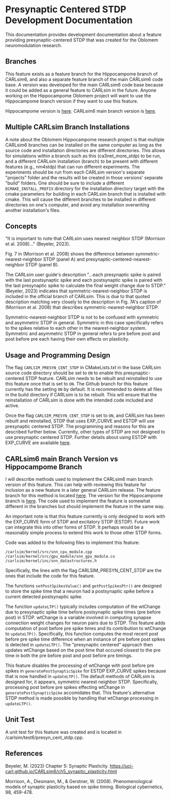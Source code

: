 Presynaptic Centered STDP Development Documentation
===================================================

This documentation provides development documentation about a feature providing presynaptic-centered STDP that was created for the Oblomem neuromodulation research.

## Branches

This feature exists as a feature branch for the Hippocampome branch of CARLsim6, and also a separate feature branch of the main CARLsim6 code base. A version was developed for the main CARLsim6 code base because it could be added as a general feature to CARLsim in the future. Anyone working on the Hippocampome Oblomem project will want to use the Hippocampome branch version if they want to use this feature.

Hippocampome version is [here](https://github.com/nmsutton/CARLsim6/tree/feat/ca3net_more_stdp). CARLsim6 main branch version is [here](https://github.com/nmsutton/CARLsim6/tree/feat/presyn_cent_stdp).

## Multiple CARLsim Branch Installations

A note about the Oblomem Hippocampome research project is that multiple CARLsim6 branches can be installed on the same computer as long as the source code and installation directories are different directories. This allows for simulations within a branch such as this (ca3net_more_stdp) to be run, and a different CARLsim installation (branch) to be present with different features (e.g., nm4stdp) that can run different experiments. The experiments should be run from each CARLsim version's separate "projects" folder and the results will be created in those versions' separate "build" folders. One should be sure to include a different `DCMAKE_INSTALL_PREFIX` directory for the installation directory target with the cmake parameters for building in each CARLsim branch that is installed with cmake. This will cause the different branches to be installed in different directories on one's computer, and avoid any installation overwriting another installation's files.

## Concepts
"It is important to note that CARLsim uses nearest neighbor STDP (Morrison et al. 2008)..." (Beyeler, 2023).

Fig. 7 in (Morrison et al. 2008) shows the difference between symmetric-nearest-neighbor STDP (panel A) and presynaptic-centered-nearest-neighbor STDP (panel B).

The CARLsim user guide's description "...each presynaptic spike is paired with the last postsynaptic spike and each postsynaptic spike is paired with the last presynaptic spike to calculate the final weight change due to STDP." (Beyeler, 2023) indicates that symmetric-nearest-neighbor STDP is included in the official branch of CARLsim. This is due to that quoted description matching very closely to the description in Fig. 7A's caption of (Morrison et al. 2008) that describes symmetric-nearest-neighbor STDP.

Symmetric-nearest-neighbor STDP is not to be confused with symmetric and asymmetric STDP in general. Symmetric in this case specifically refers to the spikes relative to each other in the nearest-neighbor system. Symmetric and asymmetric STDP in general refers to pre before post and post before pre each having their own effects on plasticity.

## Usage and Programming Design

The flag `CARLSIM_PRESYN_CENT_STDP` in CMakeLists.txt in the base CARLsim source code directory should be set to `ON` to enable this presynaptic-centered STDP feature. CARLsim needs to be rebuilt and reinstalled to use this feature once that is set to `ON`. The Github branch for this feature currently has the setting `ON` by default. It is recommended to delete all files in the build directory if CARLsim is to be rebuilt. This will ensure that the reinstallation of CARLsim is done with the intended code included and active.

Once the flag `CARLSIM_PRESYN_CENT_STDP` is set to `ON`, and CARLsim has been rebuilt and reinstalled, STDP that uses EXP_CURVE and ESTDP will use presynaptic centered STDP. The programming and reasons for this are described further below. Currently, other types of STDP are not designed to use presynaptic centered STDP. Further details about using ESTDP with EXP_CURVE are available [here](https://uci-carl.github.io/CARLsim6/ch20_neuromodulation.html#ch20s3_pka_plc_stdp).

## CARLsim6 main Branch Version vs Hippocampome Branch

I will describe methods used to implement the CARLsim6 main branch version of this feature. This can help with reviewing this feature for inclusion as a new feature in a later general CARLsim release. The feature branch for this method is located [here](https://github.com/nmsutton/CARLsim6/tree/feat/presyn_cent_stdp). The version for the Hippocampome branch is [here](https://github.com/nmsutton/CARLsim6/tree/feat/ca3net_more_stdp). The code used to implement the feature is somewhat different in the branches but should implement the feature in the same way.

An important note is that this feature currently is only designed to work with the EXP_CURVE form of STDP and excitatory STDP (ESTDP). Future work can integrate this into other forms of STDP. It perhaps would be a reasonably simple process to extend this work to those other STDP forms.

Code was added to the following files to implement this feature:
```
/carlsim/kernel/src/snn_cpu_module.cpp
/carlsim/kernel/src/gpu_module/snn_gpu_module.cu
/carlsim/kernel/inc/snn_datastructures.h
```
Specifically, the lines with the flag CARLSIM_PRESYN_CENT_STDP are the ones that include the code for this feature. 

The functions `setPostSpikesValue()` and `getPostSpikesPtr()` are designed to store the spike time that a neuron had a postsynaptic spike before a current detected postsynaptic spike.

The function `updateLTP()` typically includes computation of the wtChange due to presynaptic spike time before postsynaptic spike times (pre before post) in STDP. wtChange is a variable involved in computing synapse connection weight changes for neuron pairs due to STDP. This feature adds computation of post before pre spike times and its contribution to wtChange to `updateLTP()`. Specifically, this function computes the most recent post before pre spike time difference when an instance of pre before post spikes is detected in `updateLTP()`. The "presynaptic centered" approach then updates wtChange based on the post time that occured closest to the pre time in both the pre before post and post before pre timings.

This feature disables the processing of wtChange with post before pre spikes in `generatePostSynapticSpike` for ESTDP EXP_CURVE spikes because that is now handled in `updateLTP()`. The default methods of CARLsim is designed for, it appears, symmetric nearest neighbor STDP. Specifically, processing post before pre spikes effecting wtChange in `generatePostSynapticSpike` accomidates that. This feature's alternative STDP method is made possible by handling that wtChange processing in `updateLTP()`.

## Unit Test

A unit test for this feature was created and is located in /carlsim/test6/presyn_cent_stdp.cpp.

## References

Beyeler, M. (2023) Chapter 5: Synaptic Plasticity. https://uci-carl.github.io/CARLsim6/ch5_synaptic_plasticity.html

Morrison, A., Diesmann, M., & Gerstner, W. (2008). Phenomenological models of synaptic plasticity based on spike timing. Biological cybernetics, 98, 459-478.